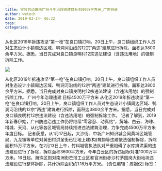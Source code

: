 ```yaml
---
title: 零容忍动真格广州今年治理违建目标4500万平方米_广东频道
author: wetech
date: 2019-02-24- 06:32
tags: 
categories: 
---
```

从化区2019年拆违攻坚“第一枪”在良口镇打响。20日上午，良口镇组织工作人员对生态设计小镇周边区域、鸭洞河沿线的12宗“两违”建筑进行拆除，面积达3800余平方米。据悉，当日完成对良口镇良明村12宗违法建设（含违法用地）的强制拆除工作。
<!-- more -->
                
<img align="center" border="0" src="http://p2.ifengimg.com/a/2016/0810/204c433878d5cf9size1_w16_h16.png" />
                
                
            
从化区2019年拆违攻坚“第一枪”在良口镇打响。20日上午，良口镇组织工作人员对生态设计小镇周边区域、鸭洞河沿线的12宗“两违”建筑进行拆除，面积达3800余平方米。据悉，当日完成对良口镇良明村12宗违法建设（含违法用地）的强制拆除工作。
广州今年治理违建
目标4500万平方米
从化区2019年拆违攻坚“第一枪”在良口镇打响。20日上午，良口镇组织工作人员对生态设计小镇周边区域、鸭洞河沿线的12宗“两违”建筑进行拆除，面积达3800余平方米。据悉，当日完成对良口镇良明村12宗违法建设（含违法用地）的强制拆除工作。
记者了解到，2019年新春伊始，广州防违治违工作仍将继续“零容忍、动真格”，黄埔、白云、海珠、增城、天河、从化等各区城管局持续推进违法建筑治理，力争完成4500万平方米年度目标。
记者获悉，从1月17日起，大沙街、中新广州知识城会同黄埔区城管局、九龙镇等单位对黄田村洪圣街已征地上建(构)筑物等违建依法强制拆除，拆除面积15万平方米。在2月13日上午，竹料城管执法队对严重阻碍了水库排洪渠的违法建设进行了拆除，拆除面积3600平方米，今年白云区的拆违目标对准1000万平方米。16日起，海珠区则对南洲街芒滘工业区和官洲街赤沙村茅园岗大街地块违法建设进行整体拆除，共计拆除面积约1.18万平方米。
[责任编辑：周婉仪]
标签：
 
 
 
             
